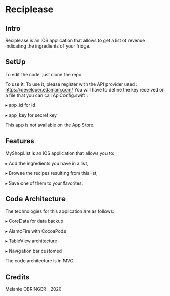 # Reciplease

## Intro
Reciplease is an iOS application that allows to get a list of revenue indicating the ingredients of your fridge.

## SetUp
To edit the code, just clone the repo.

To use it, To use it, please register with the API provider used : https://developer.edamam.com/
You will have to define the key received on a file that you can call ApiConfig.swift : 

▸ app_id for id

▸ app_key for secret key

This app is not available on the App Store.

## Features
MyShopList is an iOS application that allows you to:

▸ Add the ingredients you have in a list,

▸ Browse the recipes resulting from this list,

▸ Save one of them to your favorites.

## Code Architecture
The technologies for this application are as follows:

▸ CoreData for data backup

▸ AlamoFire with CocoaPods

▸ TableView architecture

▸ Navigation bar customed

The code architecture is in MVC.

## Credits
Mélanie OBRINGER - 2020
